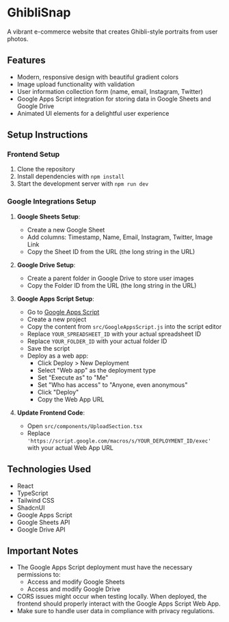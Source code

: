 
# GhibliSnap

A vibrant e-commerce website that creates Ghibli-style portraits from user photos.

## Features

- Modern, responsive design with beautiful gradient colors
- Image upload functionality with validation
- User information collection form (name, email, Instagram, Twitter)
- Google Apps Script integration for storing data in Google Sheets and Google Drive
- Animated UI elements for a delightful user experience

## Setup Instructions

### Frontend Setup

1. Clone the repository
2. Install dependencies with `npm install`
3. Start the development server with `npm run dev`

### Google Integrations Setup

1. **Google Sheets Setup**:
   - Create a new Google Sheet
   - Add columns: Timestamp, Name, Email, Instagram, Twitter, Image Link
   - Copy the Sheet ID from the URL (the long string in the URL)

2. **Google Drive Setup**:
   - Create a parent folder in Google Drive to store user images
   - Copy the Folder ID from the URL (the long string in the URL)

3. **Google Apps Script Setup**:
   - Go to [Google Apps Script](https://script.google.com/)
   - Create a new project
   - Copy the content from `src/GoogleAppsScript.js` into the script editor
   - Replace `YOUR_SPREADSHEET_ID` with your actual spreadsheet ID
   - Replace `YOUR_FOLDER_ID` with your actual folder ID
   - Save the script
   - Deploy as a web app:
     - Click Deploy > New Deployment
     - Select "Web app" as the deployment type
     - Set "Execute as" to "Me"
     - Set "Who has access" to "Anyone, even anonymous"
     - Click "Deploy"
     - Copy the Web App URL

4. **Update Frontend Code**:
   - Open `src/components/UploadSection.tsx`
   - Replace `'https://script.google.com/macros/s/YOUR_DEPLOYMENT_ID/exec'` with your actual Web App URL

## Technologies Used

- React
- TypeScript
- Tailwind CSS
- ShadcnUI
- Google Apps Script
- Google Sheets API
- Google Drive API

## Important Notes

- The Google Apps Script deployment must have the necessary permissions to:
  - Access and modify Google Sheets
  - Access and modify Google Drive
- CORS issues might occur when testing locally. When deployed, the frontend should properly interact with the Google Apps Script Web App.
- Make sure to handle user data in compliance with privacy regulations.
